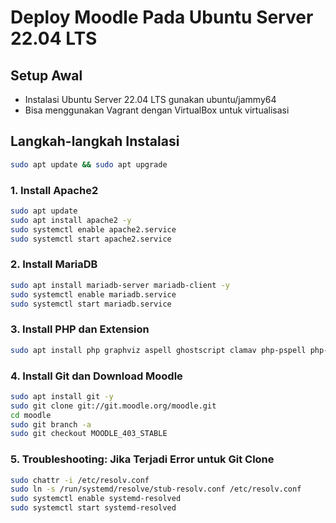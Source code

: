 # Deploy Moodle Pada Ubuntu Server 22.04 LTS

## Setup Awal

- Instalasi Ubuntu Server 22.04 LTS gunakan ubuntu/jammy64
- Bisa menggunakan Vagrant dengan VirtualBox untuk virtualisasi

## Langkah-langkah Instalasi

```bash
sudo apt update && sudo apt upgrade
```

### 1. Install Apache2

```bash
sudo apt update
sudo apt install apache2 -y
sudo systemctl enable apache2.service
sudo systemctl start apache2.service
```

### 2. Install MariaDB

```bash
sudo apt install mariadb-server mariadb-client -y
sudo systemctl enable mariadb.service
sudo systemctl start mariadb.service
```

### 3. Install PHP dan Extension

```bash
sudo apt install php graphviz aspell ghostscript clamav php-pspell php-curl php-gd php-intl php-mysql php-xml php-xmlrpc php-ldap php-zip php-soap php-mbstring -y
```

### 4. Install Git dan Download Moodle

```bash
sudo apt install git -y
sudo git clone git://git.moodle.org/moodle.git
cd moodle
sudo git branch -a
sudo git checkout MOODLE_403_STABLE
```

### 5. Troubleshooting: Jika Terjadi Error untuk Git Clone

```bash
sudo chattr -i /etc/resolv.conf
sudo ln -s /run/systemd/resolve/stub-resolv.conf /etc/resolv.conf
sudo systemctl enable systemd-resolved
sudo systemctl start systemd-resolved
```

